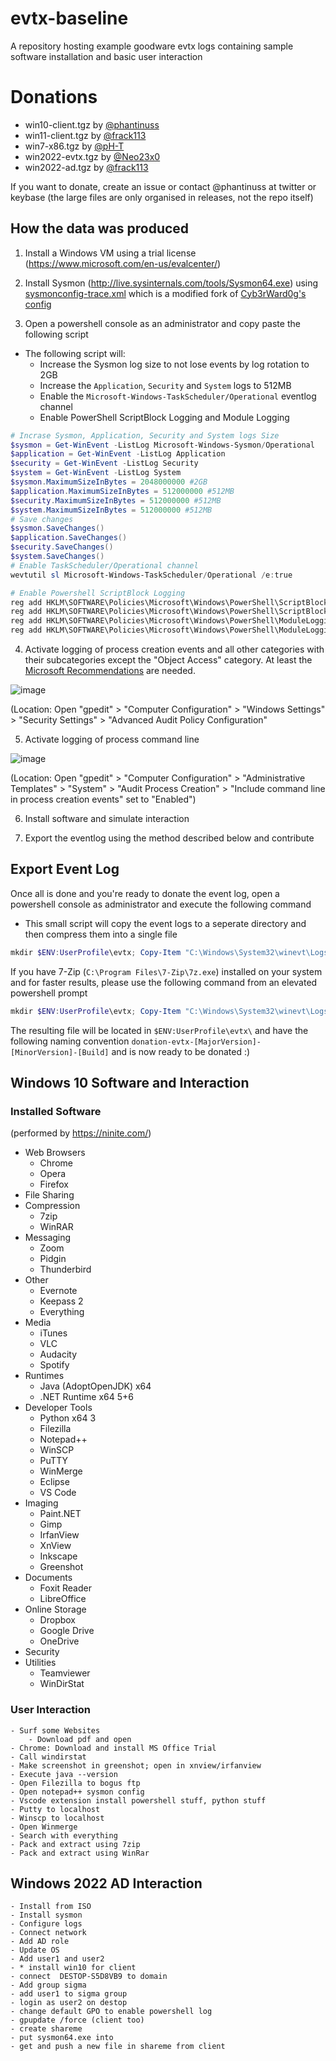 # evtx-baseline
A repository hosting example goodware evtx logs containing sample software installation and basic user interaction

# Donations
- win10-client.tgz by [@phantinuss](https://github.com/phantinuss/)
- win11-client.tgz by [@frack113](https://github.com/frack113/)
- win7-x86.tgz by [@pH-T](https://github.com/pH-T)
- win2022-evtx.tgz by [@Neo23x0](https://github.com/Neo23x0)
- win2022-ad.tgz by [@frack113](https://github.com/frack113)

If you want to donate, create an issue or contact @phantinuss at twitter or keybase (the large files are only organised in releases, not the repo itself)

## How the data was produced

1. Install a Windows VM using a trial license (https://www.microsoft.com/en-us/evalcenter/)

2. Install Sysmon (http://live.sysinternals.com/tools/Sysmon64.exe) using [sysmonconfig-trace.xml](https://github.com/Neo23x0/sysmon-config/blob/master/sysmonconfig-trace.xml) which is a modified fork of [Cyb3rWard0g's config](https://github.com/OTRF/Blacksmith/blob/master/resources/configs/sysmon/sysmon.xml)

3. Open a powershell console as an administrator and copy paste the following script

- The following script will:
  - Increase the Sysmon log size to not lose events by log rotation to 2GB
  - Increase the `Application`, `Security` and `System` logs to 512MB
  - Enable the `Microsoft-Windows-TaskScheduler/Operational` eventlog channel
  - Enable PowerShell ScriptBlock Logging and Module Logging

```powershell
# Incrase Sysmon, Application, Security and System logs Size
$sysmon = Get-WinEvent -ListLog Microsoft-Windows-Sysmon/Operational
$application = Get-WinEvent -ListLog Application
$security = Get-WinEvent -ListLog Security
$system = Get-WinEvent -ListLog System
$sysmon.MaximumSizeInBytes = 2048000000 #2GB
$application.MaximumSizeInBytes = 512000000 #512MB
$security.MaximumSizeInBytes = 512000000 #512MB
$system.MaximumSizeInBytes = 512000000 #512MB
# Save changes
$sysmon.SaveChanges()
$application.SaveChanges()
$security.SaveChanges()
$system.SaveChanges()
# Enable TaskScheduler/Operational channel
wevtutil sl Microsoft-Windows-TaskScheduler/Operational /e:true

# Enable Powershell ScriptBlock Logging
reg add HKLM\SOFTWARE\Policies\Microsoft\Windows\PowerShell\ScriptBlockLogging /v EnableScriptBlockLogging /t REG_DWORD /d 1 /f
reg add HKLM\SOFTWARE\Policies\Microsoft\Windows\PowerShell\ScriptBlockLogging /v EnableScriptBlockInvocationLogging /t REG_DWORD /d 1 /f
reg add HKLM\SOFTWARE\Policies\Microsoft\Windows\PowerShell\ModuleLogging /v EnableModuleLogging /t REG_DWORD /d 1 /f
reg add HKLM\SOFTWARE\Policies\Microsoft\Windows\PowerShell\ModuleLogging\ModuleNames /v "*" /t REG_SZ /d "*" /f
```

4. Activate logging of process creation events and all other categories with their subcategories except the "Object Access" category. At least the [Microsoft Recommendations](https://docs.microsoft.com/en-us/windows-server/identity/ad-ds/plan/security-best-practices/audit-policy-recommendations) are needed.

![image](https://user-images.githubusercontent.com/79651203/161557067-87ab2977-e351-4595-b083-cceaafe19614.png)

(Location: Open "gpedit" > "Computer Configuration" > "Windows Settings" > "Security Settings" > "Advanced Audit Policy Configuration"

5. Activate logging of process command line

![image](https://user-images.githubusercontent.com/79651203/161557776-b06f7436-908d-4da2-8331-daa50e51309a.png)

(Location: Open "gpedit" > "Computer Configuration" > "Administrative Templates" > "System" > "Audit Process Creation" > "Include command line in process creation events" set to "Enabled")

6. Install software and simulate interaction

7. Export the eventlog using the method described below and contribute

## Export Event Log

Once all is done and you're ready to donate the event log, open a powershell console as administrator and execute the following command

- This small script will copy the event logs to a seperate directory and then compress them into a single file

```powershell
mkdir $ENV:UserProfile\evtx; Copy-Item "C:\Windows\System32\winevt\Logs\*.evtx" -Destination $ENV:UserProfile\evtx\; $filename = "$ENV:UserProfile\doantion-evtx-" + $([System.Environment]::OSVersion.Version.Major) + "-" + $([System.Environment]::OSVersion.Version.Minor) + "-" + $([System.Environment]::OSVersion.Version.Build); Compress-Archive -Path $ENV:UserProfile\evtx  -CompressionLevel Optimal -DestinationPath $filename; Remove-Item $ENV:UserProfile\evtx\ -Recurse; explorer $ENV:UserProfile\
```

If you have 7-Zip (`C:\Program Files\7-Zip\7z.exe`) installed on your system and for faster results, please use the following command from an elevated powershell prompt

```powershell
mkdir $ENV:UserProfile\evtx; Copy-Item "C:\Windows\System32\winevt\Logs\*.evtx" -Destination $ENV:UserProfile\evtx\; $filename = "$ENV:UserProfile\doantion-evtx-" + $([System.Environment]::OSVersion.Version.Major) + "-" + $([System.Environment]::OSVersion.Version.Minor) + "-" + $([System.Environment]::OSVersion.Version.Build); & "C:\Program Files\7-Zip\7z.exe" a $filename $ENV:UserProfile\evtx\*; Remove-Item $ENV:UserProfile\evtx\ -Recurse; explorer $ENV:UserProfile\
```

The resulting file will be located in `$ENV:UserProfile\evtx\` and have the following naming convention `donation-evtx-[MajorVersion]-[MinorVersion]-[Build]` and is now ready to be donated :)

## Windows 10 Software and Interaction

### Installed Software
(performed by https://ninite.com/)

* Web Browsers
  * Chrome
  * Opera
  * Firefox
* File Sharing
* Compression
  * 7zip
  * WinRAR
* Messaging
  * Zoom
  * Pidgin
  * Thunderbird
* Other
  * Evernote
  * Keepass 2
  * Everything
* Media
  * iTunes
  * VLC
  * Audacity
  * Spotify
* Runtimes
  * Java (AdoptOpenJDK) x64 
  * .NET Runtime x64 5+6
* Developer Tools
  * Python x64 3
  * Filezilla
  * Notepad++
  * WinSCP
  * PuTTY
  * WinMerge
  * Eclipse
  * VS Code
* Imaging
  * Paint.NET
  * Gimp
  * IrfanView
  * XnView
  * Inkscape
  * Greenshot
* Documents
  * Foxit Reader
  * LibreOffice
* Online Storage
  * Dropbox
  * Google Drive
  * OneDrive
* Security
* Utilities
  * Teamviewer
  * WinDirStat

### User Interaction

    - Surf some Websites
        - Download pdf and open
    - Chrome: Download and install MS Office Trial
    - Call windirstat
    - Make screenshot in greenshot; open in xnview/irfanview
    - Execute java --version
    - Open Filezilla to bogus ftp
    - Open notepad++ sysmon config
    - Vscode extension install powershell stuff, python stuff
    - Putty to localhost
    - Winscp to localhost
    - Open Winmerge
    - Search with everything
    - Pack and extract using 7zip
    - Pack and extract using WinRar

## Windows 2022 AD Interaction

    - Install from ISO
    - Install sysmon
    - Configure logs
    - Connect network
    - Add AD role
    - Update OS
    - Add user1 and user2
    - * install win10 for client
    - connect  DESTOP-S5D8VB9 to domain
    - Add group sigma
    - add user1 to sigma group
    - login as user2 on destop
    - change default GPO to enable powershell log
    - gpupdate /force (client too)
    - create shareme
    - put sysmon64.exe into
    - get and push a new file in shareme from client
